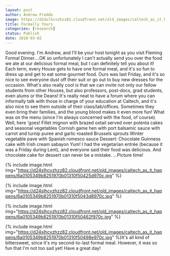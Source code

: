 ```yaml
---
layout: post
author: Andrew Freddo
image: https://d24slhcvzhzz82.cloudfront.net/old_images/caltech_as_it_happens/6a0105349b8251970b0120a8e971aa970b.jpg
title: Formally Yours
categories: [research]
status: Publish
date: 2010-03-02
---
```


Good evening. I'm Andrew, and I'll be your host tonight as you visit Fleming Formal Dinner....OK so unfortunately I can't actually send you over the food we ate at our delicious formal meal, but I can definitely tell you about it! Each term, every House gets to have one formal meal, and it's so fun to dress up and get to eat some gourmet food. Ours was last Friday, and it's so nice to see everyone dust off their suit or go out to buy new dresses for the occasion. What's also really cool is that we can invite not only our fellow students from other Houses, but also professors, post-docs, grad students, even alums or the Deans! It's really neat to have a forum where you can informally talk with those in charge of your education at Caltech, and it's also nice to see them outside of their class/lab/offices. Sometimes they even bring their families, and the young blood makes it even more fun!
What was on the menu (since I'm always concerned with the food, of course). Well, here 'goes!
Fillet mignon with brazed oxtail served over polenta cakes and seasonal vegetables
Cornish game hen with port balsamic sauce with carrot and turnip puree and garlic roasted Brussels sprouts
Winter vegetable pave with Spanish romesco sauce
Dessert: Chocolate Guinness cake with Irish cream sabayon
Yum! I had the vegetarian entrée (because it was a Friday during Lent), and everyone said their food was delicious. And chocolate cake for dessert can never be a mistake. ...Picture time!


{% include image.html img="https://d24slhcvzhzz82.cloudfront.net/old_images/caltech_as_it_happens/6a0105349b8251970b01310f50425d970c.jpg" %}

{% include image.html img="https://d24slhcvzhzz82.cloudfront.net/old_images/caltech_as_it_happens/6a0105349b8251970b01310f5043d8970c.jpg" %}

{% include image.html img="https://d24slhcvzhzz82.cloudfront.net/old_images/caltech_as_it_happens/6a0105349b8251970b01310f50462f970c.jpg" %}

{% include image.html img="https://d24slhcvzhzz82.cloudfront.net/old_images/caltech_as_it_happens/6a0105349b8251970b01310f50498e970c.jpg" %}It's all kind of bittersweet, since it's my second-to-last formal meal. However, it was so fun that I'm not too sad yet! Have a great day!
